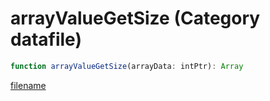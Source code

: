 # arrayValueGetSize (Category datafile)

```js
function arrayValueGetSize(arrayData: intPtr): Array
```

[filename](arrayValueGetSize_m.md ':include')